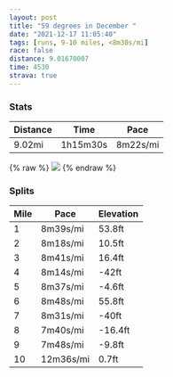 ```yaml
---
layout: post
title: "59 degrees in December "
date: "2021-12-17 11:05:40"
tags: [runs, 9-10 miles, <8m30s/mi]
race: false
distance: 9.01670007
time: 4530
strava: true
---
```


### Stats

| Distance | Time | Pace |
|----------|------|------|
|9.02mi|1h15m30s|8m22s/mi|

{% raw %}
<img src='https://maps.googleapis.com/maps/api/staticmap?maptype=roadmap&path=enc:cdwwFrlsbM~@gCFg@n@gAEWq@aAl@mBf@mDj@cAAa@V_@MiAr@cAc@QWJg@_@KDWk@wBgBk@}@Oy@gBaAW_@KAA]cEm@e@WCSNQ?Sm@QiAeAaA]aAeA{As@Q]i@KkDuBuBgC_CuAw@Km@]K?EXO?q@a@IWEF{@aAQPoBmAoC}AiAc@_@]s@qA}@wB[Wg@?S]s@YsAiA}@W]]MYOeAq@gBGeBF_Bh@gBQqE|AcDVeBGaBKe@s@aAoGmCgBqA_AwAYu@IwBPcB|@qDMiAmBcDaBm@mAgAcAoBaA}Bi@g@wCiA}@?g@Ng@l@i@ViBQ[OuCgDiAoCi@g@iAO{@DcBo@{AQcCw@yDsC_B}BoAkAa@WsAYkD_Cw@oBg@{CGwAF_FOk@_AeAwBgBoAo@{CcCqEmC}G}EcCy@wCJwBa@aBLuAlAc@N_BUcCoAgCwBsCeE{@s@gAG}BPiEo@y@]yAkB}@aCk@e@_@@]XUf@FbBPl@h@x@XfAEv@_@v@gATcEmDYc@{BuAk@Ka@HaAfAsBtDu@hD?dB[nAGz@Dz@l@dA`AVfAOVu@XmBn@kAf@_@fG}@h@Fn@Zv@t@bAjCf@tCTd@|@n@~An@\^l@vBb@xCt@~AbA`AdHfDfAz@t@bAv@rBfAfAjALxBMdBt@l@jBb@vBDdAJf@bAnB|@|@nBnAjBj@~A?vAWfBq@dCRr@XpBfB~@jAnAjCl@x@v@ZvD]tAd@lApAdE`HfBzAxAbBtB`Fn@fA|A|@j@HlDG`DUhALr@f@Xd@`@xAH|@b@~@jDlC|B|@vCn@~@f@tAjAhAfCrCtDNn@\d@`BtAj@Xz@BNVP`ARZN`AVXHb@C`@L`@ErANbA`@|@CXUTa@DFUh@[pDGhBf@VCLFb@xAvBh@BFOVbBj@z@E\JbA`Aa@dAJXrAl@lAv@MFLM^?JPIn@`@\rD~@|@@~BhARb@GZc@dANL`Bl@|BPtCl@`Bx@u@UUZc@bAQtAFh@EFm@a@Ci@LCe@^`Az@tCjBz@x@jAjBF^I\F`ArApH~@PxAa@PfAGf@b@z@hBfAtAd@XXTBr@Ub@`AHx@rAx@DrAcA|AQn@_@`@JREXUf@Kx@QXPa@&key=AIzaSyC1MId7bFpkLXNAaYhBSTb8jLyiSqzbDtM&size=800x800&markers=color:yellow|label:S|40.75602,-73.99642&markers=color:green|label:F|40.75608000000001,-73.99684000000005'>
{% endraw %}

### Splits

| Mile | Pace | Elevation |
|------|------|-----------|
|1|8m39s/mi|53.8ft|
|2|8m18s/mi|10.5ft|
|3|8m41s/mi|16.4ft|
|4|8m14s/mi|-42ft|
|5|8m37s/mi|-4.6ft|
|6|8m48s/mi|55.8ft|
|7|8m31s/mi|-40ft|
|8|7m40s/mi|-16.4ft|
|9|7m48s/mi|-9.8ft|
|10|12m36s/mi|0.7ft|
